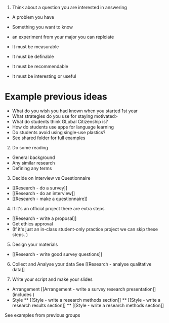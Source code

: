 1) Think about a question you are interested in answering
* A problem you have
* Something you want to know
* an experiment from your major you can replciate

* It must be measurable
* It must be definable
* It must be recommendable
* It must be interesting or useful

# Example previous ideas
* What do you wish you had known when you started 1st year
* What strategies do you use for staying motivated>
* What do students think GLobal Citizenship is?
* How do students use apps for language learning
* Do students avoid using single-use plastics?
* See shared folder for full examples


2) Do some reading
* General background
* Any similar research
* Defining any terms

3) Decide on Interview vs Questionnaire
* [[Research - do a survey]]
* [[Research - do an interview]]
* [[Research - make a questionnaire]]

4) If it's an official project there are extra steps
* [[Research - write a proposal]]
* Get ethics approval
* (If it's just an in-class student-only practice project we can skip these steps. )

5) Design your materials
* [[Research - write good survey questions]]
6) Collect and Analyse your data
See [[Research - analyse qualitative data]]

8) Write your script and make your slides
* Arrangement [[Arrangement - write a survey research presentation]] (includes )
* Style 
** [[Style - write a research methods section]]
** [[Style - write a research results section]]
** [[Style - write a research methods section]]

See examples from previous groups

